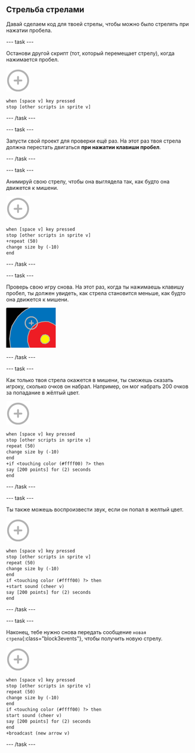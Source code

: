 ## Стрельба стрелами

Давай сделаем код для твоей стрелы, чтобы можно было стрелять при нажатии пробела.

\--- task \---

Останови другой скрипт (тот, который перемещает стрелу), когда нажимается пробел.

![спрайт мишень](images/target-sprite.png)

```blocks3
when [space v] key pressed
stop [other scripts in sprite v]
```

\--- /task \---

\--- task \---

Запусти свой проект для проверки ещё раз. На этот раз твоя стрела должна перестать двигаться **при нажатии клавиши пробел**.

\--- /task \---

\--- task \---

Анимируй свою стрелу, чтобы она выглядела так, как будто она движется к мишени.

![спрайт мишень](images/target-sprite.png)

```blocks3
when [space v] key pressed
stop [other scripts in sprite v]
+repeat (50)
change size by (-10)
end
```

\--- /task \---

\--- task \---

Проверь свою игру снова. На этот раз, когда ты нажимаешь клавишу пробел, ты должен увидеть, как стрела становится меньше, как будто она движется к мишени.

![мишень с перекрестием на нем](images/archery-animate-test.png)

\--- /task \---

\--- task \---

Как только твоя стрела окажется в мишени, ты сможешь сказать игроку, сколько очков он набрал. Например, он мог набрать 200 очков за попадание в жёлтый цвет.

![спрайт мишень](images/target-sprite.png)

```blocks3
when [space v] key pressed
stop [other scripts in sprite v]
repeat (50)
change size by (-10)
end
+if <touching color (#ffff00) ?> then
say [200 points] for (2) seconds
end
```

\--- /task \---

\--- task \---

Ты также можешь воспроизвести звук, если он попал в желтый цвет.

![спрайт мишень](images/target-sprite.png)

```blocks3
when [space v] key pressed
stop [other scripts in sprite v]
repeat (50)
change size by (-10)
end
if <touching color (#ffff00) ?> then
+start sound (cheer v)
say [200 points] for (2) seconds
end
```

\--- /task \---

\--- task \---

Наконец, тебе нужно снова передать сообщение `новая стрела`{:class="block3events"}, чтобы получить новую стрелу.

![спрайт мишень](images/target-sprite.png)

```blocks3
when [space v] key pressed
stop [other scripts in sprite v]
repeat (50)
change size by (-10)
end
if <touching color (#ffff00) ?> then
start sound (cheer v)
say [200 points] for (2) seconds
end
+broadcast (new arrow v)
```

\--- /task \---